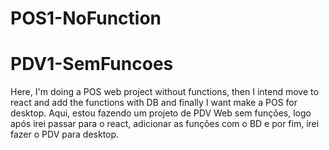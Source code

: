 # POS1-NoFunction
# PDV1-SemFuncoes


Here, I'm doing a POS web project without functions, then I intend move to react and add the functions with DB and finally I want make a POS for desktop.
Aqui, estou fazendo um projeto de PDV Web sem funções, logo após irei passar para o react, adicionar as funções com o BD e por fim, irei fazer o PDV para desktop.
